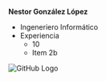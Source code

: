 
__Nestor González López__



* Ingeneriero Informático
* Experiencia
  * 10 
  * Item 2b

![GitHub Logo](/images/logo.png)
